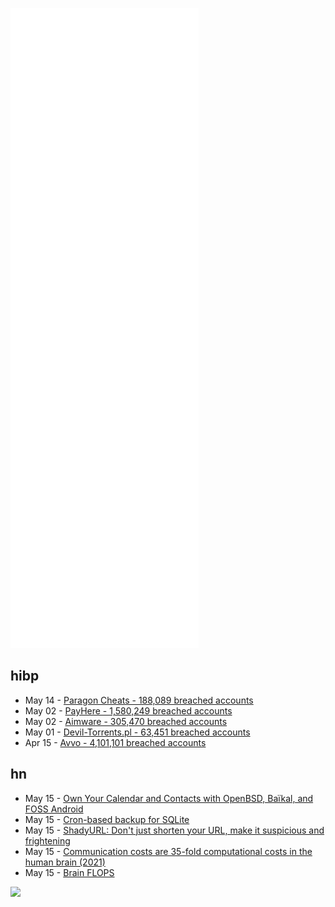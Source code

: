 ![Metrics](https://raw.githubusercontent.com/phixion/phixion/master/metrics.svg)

## hibp

<!--
for https://github.com/phixion/phixion/blob/main/.github/workflows/feeds.yml
-->
<!--START_SECTION:haveibeenpwnd-->
- May 14 - [Paragon Cheats - 188,089 breached accounts](https://haveibeenpwned.com/PwnedWebsites#ParagonCheats)
- May 02 - [PayHere - 1,580,249 breached accounts](https://haveibeenpwned.com/PwnedWebsites#PayHere)
- May 02 - [Aimware - 305,470 breached accounts](https://haveibeenpwned.com/PwnedWebsites#Aimware)
- May 01 - [Devil-Torrents.pl - 63,451 breached accounts](https://haveibeenpwned.com/PwnedWebsites#DevilTorrents)
- Apr 15 - [Avvo - 4,101,101 breached accounts](https://haveibeenpwned.com/PwnedWebsites#Avvo)
<!--END_SECTION:haveibeenpwnd-->

## hn

<!--
for https://github.com/phixion/phixion/blob/main/.github/workflows/feeds.yml
-->
<!--START_SECTION:hn-->
- May 15 - [Own Your Calendar and Contacts with OpenBSD, Baïkal, and FOSS Android](https://baak6.com/baikal-openbsd-fossdroid/)
- May 15 - [Cron-based backup for SQLite](https://litestream.io/alternatives/cron/)
- May 15 - [ShadyURL: Don't just shorten your URL, make it suspicious and frightening](http://shadyurl.com/)
- May 15 - [Communication costs are 35-fold computational costs in the human brain (2021)](https://www.pnas.org/doi/10.1073/pnas.2008173118)
- May 15 - [Brain FLOPS](https://geohot.github.io//blog/jekyll/update/2022/02/17/brain-flops.html)
<!--END_SECTION:hn-->

<!--
for https://yhype.me
-->
![](https://hit.yhype.me/github/profile?user_id=13013670)
